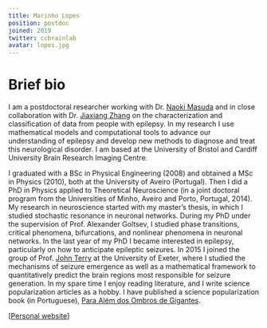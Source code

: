 ```yaml
---
title: Marinho Lopes
position: postdoc
joined: 2019
twitter: ccbrainlab
avatar: lopes.jpg
---
```


# Brief bio

I am a postdoctoral researcher working with Dr. [Naoki Masuda](www.naokimasuda.net) and in close collaboration with Dr. [Jiaxiang Zhang](https://www.cardiff.ac.uk/people/view/518347-zhang-jiaxiang) on the characterization and classification of data from people with epilepsy. In my research I use mathematical models and computational tools to advance our understanding of epilepsy and develop new methods to diagnose and treat this neurological disorder. I am based at the University of Bristol and Cardiff University Brain Research Imaging Centre.

I graduated with a BSc in Physical Engineering (2008) and obtained a MSc in Physics (2010), both at the University of Aveiro (Portugal). Then I did a PhD in Physics applied to Theoretical Neuroscience (in a joint doctoral program from the Universities of Minho, Aveiro and Porto, Portugal, 2014). My research in neuroscience started with my master’s thesis, in which I studied stochastic resonance in neuronal networks. During my PhD under the supervision of Prof. Alexander Goltsev, I studied phase transitions, critical phenomena, bifurcations, and nonlinear phenomena in neuronal networks. In the last year of my PhD I became interested in epilepsy, particularly on how to anticipate epileptic seizures. In 2015 I joined the group of Prof. [John Terry](http://emps.exeter.ac.uk/mathematics/staff/jt354) at the University of Exeter, where I studied the mechanisms of seizure emergence as well as a mathematical framework to quantitatively predict the brain regions most responsible for seizure generation. In my spare time I enjoy reading literature, and I write science popularization articles as a hobby. I have published a science popularization book (in Portuguese), [Para Além dos Ombros de Gigantes](http://viriato.divergencia.pt/produto/para-alem-dos-ombros-de-gigantes-de-marinho-lopes/).

[[Personal website](http://malopes.yolasite.com)]
